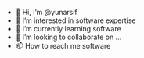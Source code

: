 - 👋 Hi, I’m @yunarsif
- 👀 I’m interested in software expertise
- 🌱 I’m currently learning software
- 💞️ I’m looking to collaborate on ...
- 📫 How to reach me software
<!---
yunarsif/yunarsif is a ✨ special ✨ repository because its `README.md` (this file) appears on your GitHub profile.
You can click the Preview link to take a look at your changes.
--->
